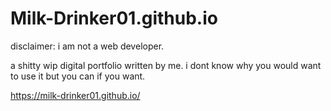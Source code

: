 # Milk-Drinker01.github.io

disclaimer: i am not a web developer.

a shitty wip digital portfolio written by me. i dont know why you would want to use it but you can if you want. 

https://milk-drinker01.github.io/
